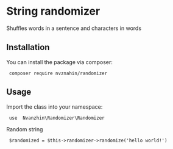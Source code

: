 # String randomizer

Shuffles words in a sentence and characters in words

## Installation
You can install the package via composer:

```shell
 composer require nvznahin/randomizer
```
  

##  Usage

Import the class into your namespace:

```shell
 use  Nvanzhin\Randomizer\Randomizer
```
Random string
```shell
 $randomized = $this->randomizer->randomize('hello world!')
```

